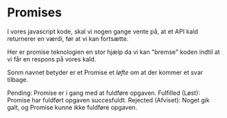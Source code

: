 # Promises
I vores javascript kode, skal vi nogen  gange vente på, at et API kald returnerer en værdi, før at vi kan fortsætte. 

Her er promise teknologien en stor hjælp da vi kan "bremse" koden indtil at vi får en respons på vores kald.

Sonm navnet betyder er et Promise et *løfte* om at der kommer et svar tilbage.

Pending: Promise er i gang med at fuldføre opgaven.
Fulfilled (Løst): Promise har fuldført opgaven succesfuldt.
Rejected (Afviset): Noget gik galt, og Promise kunne ikke fuldføre opgaven.
